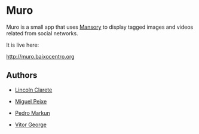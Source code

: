 # Muro

Muro is a small app that uses [Mansory](http://desandro.github.io/masonry) to display tagged images and videos related from social networks.

It is live here:

http://muro.baixocentro.org

## Authors


* [Lincoln Clarete](https://github.com/clarete)

* [Miguel Peixe](https://github.com/miguelpeixe)

* [Pedro Markun](https://github.com/pmarkun)

* [Vitor George](https://github.com/vgeorge)
